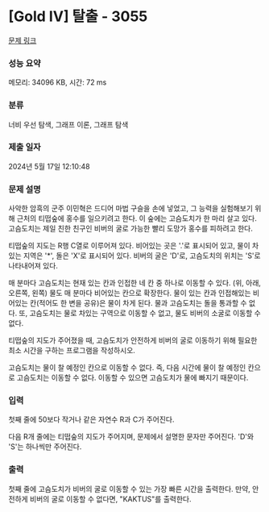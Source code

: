 # [Gold IV] 탈출 - 3055 

[문제 링크](https://www.acmicpc.net/problem/3055) 

### 성능 요약

메모리: 34096 KB, 시간: 72 ms

### 분류

너비 우선 탐색, 그래프 이론, 그래프 탐색

### 제출 일자

2024년 5월 17일 12:10:48

### 문제 설명

<p>사악한 암흑의 군주 이민혁은 드디어 마법 구슬을 손에 넣었고, 그 능력을 실험해보기 위해 근처의 티떱숲에 홍수를 일으키려고 한다. 이 숲에는 고슴도치가 한 마리 살고 있다. 고슴도치는 제일 친한 친구인 비버의 굴로 가능한 빨리 도망가 홍수를 피하려고 한다.</p>

<p>티떱숲의 지도는 R행 C열로 이루어져 있다. 비어있는 곳은 '.'로 표시되어 있고, 물이 차있는 지역은 '*', 돌은 'X'로 표시되어 있다. 비버의 굴은 'D'로, 고슴도치의 위치는 'S'로 나타내어져 있다.</p>

<p>매 분마다 고슴도치는 현재 있는 칸과 인접한 네 칸 중 하나로 이동할 수 있다. (위, 아래, 오른쪽, 왼쪽) 물도 매 분마다 비어있는 칸으로 확장한다. 물이 있는 칸과 인접해있는 비어있는 칸(적어도 한 변을 공유)은 물이 차게 된다. 물과 고슴도치는 돌을 통과할 수 없다. 또, 고슴도치는 물로 차있는 구역으로 이동할 수 없고, 물도 비버의 소굴로 이동할 수 없다.</p>

<p>티떱숲의 지도가 주어졌을 때, 고슴도치가 안전하게 비버의 굴로 이동하기 위해 필요한 최소 시간을 구하는 프로그램을 작성하시오.</p>

<p>고슴도치는 물이 찰 예정인 칸으로 이동할 수 없다. 즉, 다음 시간에 물이 찰 예정인 칸으로 고슴도치는 이동할 수 없다. 이동할 수 있으면 고슴도치가 물에 빠지기 때문이다. </p>

### 입력 

 <p>첫째 줄에 50보다 작거나 같은 자연수 R과 C가 주어진다.</p>

<p>다음 R개 줄에는 티떱숲의 지도가 주어지며, 문제에서 설명한 문자만 주어진다. 'D'와 'S'는 하나씩만 주어진다.</p>

### 출력 

 <p>첫째 줄에 고슴도치가 비버의 굴로 이동할 수 있는 가장 빠른 시간을 출력한다. 만약, 안전하게 비버의 굴로 이동할 수 없다면, "KAKTUS"를 출력한다.</p>

